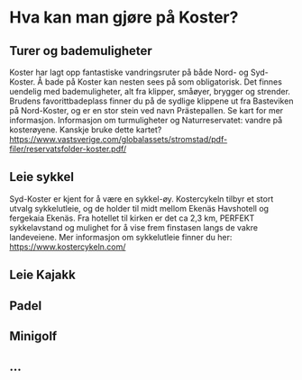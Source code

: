 # Hva kan man gjøre på Koster?

## Turer og bademuligheter

Koster har lagt opp fantastiske vandringsruter på både Nord- og Syd-Koster.
Å bade på Koster kan nesten sees på som obligatorisk. Det finnes uendelig med bademuligheter, alt fra klipper, småøyer, brygger og strender. Brudens favorittbadeplass finner du på de sydlige klippene ut fra Basteviken på Nord-Koster, og er en stor stein ved navn Prästepallen.
Se kart for mer informasjon.
Informasjon om turmuligheter og Naturreservatet: vandre på kosterøyene. 
Kanskje bruke dette kartet? https://www.vastsverige.com/globalassets/stromstad/pdf-filer/reservatsfolder-koster.pdf/ 

## Leie sykkel

Syd-Koster er kjent for å være en sykkel-øy. 
Kostercykeln tilbyr et stort utvalg sykkelutleie, og de holder til midt mellom Ekenäs Havshotell og fergekaia Ekenäs. 
Fra hotellet til kirken er det ca 2,3 km, PERFEKT sykkelavstand og mulighet for å vise frem finstasen langs de vakre landeveiene. 
Mer informasjon om sykkelutleie finner du her: https://www.kostercykeln.com/ 


## Leie Kajakk

## Padel

## Minigolf

## ...